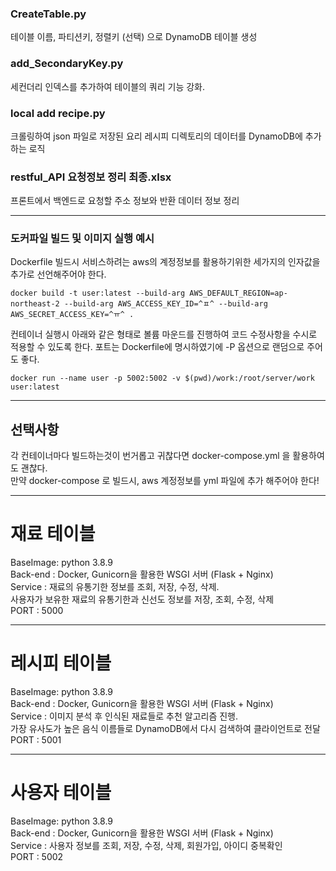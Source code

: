 ### CreateTable.py
테이블 이름, 파티션키, 정렬키 (선택) 으로 DynamoDB 테이블 생성

### add_SecondaryKey.py
세컨더리 인덱스를 추가하여 테이블의 쿼리 기능 강화.

### local add recipe.py
크롤링하여 json 파일로 저장된 요리 레시피 디렉토리의 데이터를 DynamoDB에 추가하는 로직

### restful_API 요청정보 정리 최종.xlsx
프론트에서 백엔드로 요청할 주소 정보와 반환 데이터 정보 정리  

---
### 도커파일 빌드 및 이미지 실행 예시

Dockerfile 빌드시 서비스하려는 aws의 계정정보를 활용하기위한 세가지의 인자값을 추가로 선언해주어야 한다.  
```
docker build -t user:latest --build-arg AWS_DEFAULT_REGION=ap-northeast-2 --build-arg AWS_ACCESS_KEY_ID=^ㅍ^ --build-arg AWS_SECRET_ACCESS_KEY=^ㅠ^ .  
```

컨테이너 실행시 아래와 같은 형태로 볼륨 마운드를 진행하여 코드 수정사항을 수시로 적용할 수 있도록 한다. 포트는 Dockerfile에 명시하였기에 -P 옵션으로 랜덤으로 주어도 좋다.  
```
docker run --name user -p 5002:5002 -v $(pwd)/work:/root/server/work user:latest
```

---
## 선택사항
각 컨테이너마다 빌드하는것이 번거롭고 귀찮다면 docker-compose.yml 을 활용하여도 괜찮다.  
만약 docker-compose 로 빌드시, aws 계정정보를 yml 파일에 추가 해주어야 한다!  

---
# 재료 테이블
BaseImage: python 3.8.9  
Back-end : Docker, Gunicorn을 활용한 WSGI 서버 (Flask + Nginx)  
Service : 재료의 유통기한 정보를 조회, 저장, 수정, 삭제.  
사용자가 보유한 재료의 유통기한과 신선도 정보를 저장, 조회, 수정, 삭제  
PORT : 5000

---
# 레시피 테이블
BaseImage: python 3.8.9  
Back-end : Docker, Gunicorn을 활용한 WSGI 서버 (Flask + Nginx)  
Service : 이미지 분석 후 인식된 재료들로 추천 알고리즘 진행.  
가장 유사도가 높은 음식 이름들로 DynamoDB에서 다시 검색하여 클라이언트로 전달  
PORT : 5001

---
# 사용자 테이블
BaseImage: python 3.8.9  
Back-end : Docker, Gunicorn을 활용한 WSGI 서버 (Flask + Nginx)  
Service : 사용자 정보를 조회, 저장, 수정, 삭제, 회원가입, 아이디 중복확인  
PORT : 5002
